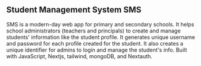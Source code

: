 ## Student Management System SMS
SMS is a modern-day web app for primary and secondary schools. It helps school administrators (teachers and principals) to create and manage students' information like the student profile. It generates unique username and password for each profile created for the student. It also creates a unique identifier for admins to login and manage the student's info. Built with JavaScript, Nextjs, tailwind, mongoDB, and Nextauth. 
